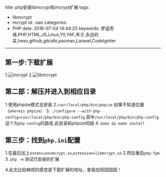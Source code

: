 title: php安装libmcrypt和mcrypt扩展
tags:
  - libmcrypt
  - mcrypt
id: .nan
categories:
  - PHP
date: 2016-07-04 14:44:20
keywords: 梦遥奇缘,PHP,HTML,JS,Linux,YII,YAF,禾子,永远的呆,hexo,github,gitcafe,pacman,Laravel,CodeIgniter
---
## 第一步:下载扩展
1.![mcrypt](https://sourceforge.net/projects/mcrypt/)
2.![libmcrypt](http://zh.osdn.jp/projects/sfnet_mcrypt/downloads/Libmcrypt/2.5.8/libmcrypt-2.5.8.tar.gz/)
## 第二部：解压并进入到相应目录
1.使用phpize模式去安装
2.`/usr/local/php/bin/phpize`   如果不知道位置（`whereis phpize`）
3. `./configure --with-php-config=/usr/local/php/bin/php-config`   其中`/usr/local/php/bin/php-config`这个为`php-config`的路径,此目录和phpize同级
4. `make && make install`
## 第三步：找到`php.ini`配置
1.在最后加上`extension=mcrypt.so`,`extension=libmcrypt.so`
2.然后重启`php-fpm`
3. `php -m` 测试已安装的扩展

4.此文比较麻烦的感觉是下载扩展的地址，害我加班囧囧囧！
